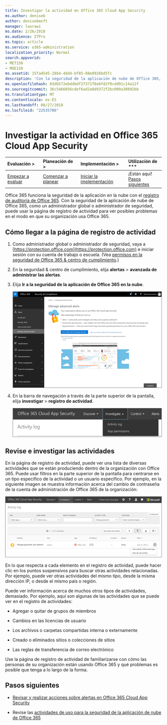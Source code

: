 ```yaml
---
title: Investigar la actividad en Office 365 Cloud App Security
ms.author: deniseb
author: denisebmsft
manager: laurawi
ms.date: 2/26/2018
ms.audience: ITPro
ms.topic: article
ms.service: o365-administration
localization_priority: Normal
search.appverid:
- MET150
- MOE150
ms.assetid: 15fa4545-28b4-4dd4-bf85-88e0926bd5fc
description: 'Con la seguridad de la aplicación de nube de Office 365, puede ver lo que sucede en el entorno de Office 365, ¿está buscando a través de instructora actividades y cuentas. '
ms.openlocfilehash: 03db572ebddbdf27371f8e6fd2f0cdd91c14a12f
ms.sourcegitcommit: 36c5466056cdef6ad2a8d9372f2bc009a30892bb
ms.translationtype: MT
ms.contentlocale: es-ES
ms.lasthandoff: 08/27/2018
ms.locfileid: "22535786"
---
```

# <a name="investigate-an-activity-in-office-365-cloud-app-security"></a>Investigar la actividad en Office 365 Cloud App Security
  
|Evaluación **\>**|Planeación de **\>**|Implementación **\>**|Utilización de ***|
|:-----|:-----|:-----|:-----|
|[Empezar a evaluar](office-365-cas-overview.md) <br/> |[Comenzar a planear](get-ready-for-office-365-cas.md) <br/> |[Iniciar la implementación](turn-on-office-365-cas.md) <br/> |¡Están aquí!  <br/> [Pasos siguientes](#next-steps) <br/> |
   
Office 365 funciona la seguridad de la aplicación en la nube con el [registro de auditoría de Office 365](detailed-properties-in-the-office-365-audit-log.md). Con la seguridad de la aplicación de nube de Office 365, como un administrador global o administrador de seguridad, puede usar la página de registro de actividad para ver posibles problemas en el modo en que su organización usa Office 365.
  
## <a name="how-to-get-to-the-activity-log-page"></a>Cómo llegar a la página de registro de actividad

1. Como administrador global o administrador de seguridad, vaya a [https://protection.office.com](https://protection.office.com) e iniciar sesión con su cuenta de trabajo o escuela. (Vea [permisos en la seguridad de Office 365 &amp; centro de cumplimiento](permissions-in-the-security-and-compliance-center.md).)
    
2. En la seguridad &amp; centro de cumplimiento, elija **alertas** \> **avanzada de administrar las alertas**.
    
3. Elija **Ir a la seguridad de la aplicación de Office 365 en la nube**.
    
    ![En la seguridad &amp; centro de cumplimiento, elija Administrar alertas avanzadas para ir a la seguridad de la aplicación de nube de Office 365](media/958632d4-03e3-4ade-8e22-d5509db6fca7.png)
  
4. En la barra de navegación a través de la parte superior de la pantalla, elija **investigar** \> **registro de actividad**.
    
    ![En el portal de O365 CAS, elija investigar.](media/8c7b87c9-71a6-4952-adb2-185e941ffe9a.png)
  
## <a name="review-and-investigate-activities"></a>Revise e investigar las actividades

En la página de registro de actividad, puede ver una lista de diversas actividades que se están produciendo dentro de la organización con Office 365. Puede usar filtros en la parte superior de la pantalla para centrarse en un tipo específico de la actividad o un usuario específico. Por ejemplo, en la siguiente imagen se muestra información acerca del cambio de contraseña de la cuenta de administración de Office 365 de la organización:
  
![En seguridad de la aplicación de nube de Office 365, elija investigar \> registro de actividad.](media/5d54600c-59cd-4f33-b4f0-29b75c37baae.png)
  
En lo que respecta a cada elemento en el registro de actividad, puede hacer clic en los puntos suspensivos para buscar otras actividades relacionadas. Por ejemplo, puede ver otras actividades del mismo tipo, desde la misma dirección IP, o desde el mismo país o región.
  
Puede ver información acerca de muchos otros tipos de actividades, demasiado. Por ejemplo, aquí son algunas de las actividades que se puede ver en el registro de actividades:
  
- Agregar o quitar de grupos de miembros
    
- Cambios en las licencias de usuario
    
- Los archivos o carpetas compartidas interna o externamente
    
- Creado o eliminados sitios o colecciones de sitios
    
- Las reglas de transferencia de correo electrónico
    
Use la página de registro de actividad de familiarizarse con cómo las personas de su organización están usando Office 365 y qué problemas es posible que tenga a lo largo de la forma.
  
## <a name="next-steps"></a>Pasos siguientes

- [Revisar y realizar acciones sobre alertas en Office 365 Cloud App Security](review-office-365-cas-alerts.md)
    
- Revise las [actividades de uso para la seguridad de la aplicación de nube de Office 365](utilization-activities-for-ocas.md)
    

